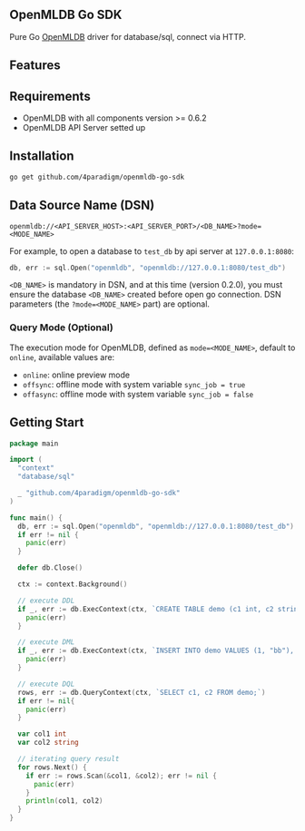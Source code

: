 OpenMLDB Go SDK
------

Pure Go [OpenMLDB](https://github.com/4paradigm/OpenMLDB) driver for database/sql, connect via HTTP.

## Features

## Requirements

- OpenMLDB with all components version >= 0.6.2
- OpenMLDB API Server setted up

## Installation

```sh
go get github.com/4paradigm/openmldb-go-sdk
```

## Data Source Name (DSN)

```
openmldb://<API_SERVER_HOST>:<API_SERVER_PORT>/<DB_NAME>?mode=<MODE_NAME>
```

For example, to open a database to `test_db` by api server at `127.0.0.1:8080`:
```go
db, err := sql.Open("openmldb", "openmldb://127.0.0.1:8080/test_db")
```

`<DB_NAME>` is mandatory in DSN, and at this time (version 0.2.0), you must ensure the database `<DB_NAME>` created before open go connection.
DSN parameters (the `?mode=<MODE_NAME>` part) are optional.


### Query Mode (Optional)

The execution mode for OpenMLDB, defined as `mode=<MODE_NAME>`, default to `online`, available values are:
- `online`: online preview mode
- `offsync`: offline mode with system variable `sync_job = true`
- `offasync`: offline mode with system variable `sync_job = false`


## Getting Start

```go
package main

import (
  "context"
  "database/sql"

  _ "github.com/4paradigm/openmldb-go-sdk"
)

func main() {
  db, err := sql.Open("openmldb", "openmldb://127.0.0.1:8080/test_db")
  if err != nil {
    panic(err)
  }

  defer db.Close()

  ctx := context.Background()

  // execute DDL
  if _, err := db.ExecContext(ctx, `CREATE TABLE demo (c1 int, c2 string);`); err != nil {
    panic(err)
  }

  // execute DML
  if _, err := db.ExecContext(ctx, `INSERT INTO demo VALUES (1, "bb"), (2, "bb");`); err != nil {
    panic(err)
  }

  // execute DQL
  rows, err := db.QueryContext(ctx, `SELECT c1, c2 FROM demo;`)
  if err != nil{
    panic(err)
  }

  var col1 int
  var col2 string

  // iterating query result
  for rows.Next() {
    if err := rows.Scan(&col1, &col2); err != nil {
      panic(err)
    }
    println(col1, col2)
  }
}
```
